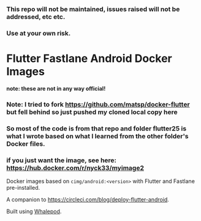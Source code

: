 ### This repo will not be maintained, issues raised will not be addressed, etc etc.  
### Use at your own risk.  


Flutter Fastlane Android Docker Images
===

**note: these are not in any way official!**

### Note: I tried to fork https://github.com/matsp/docker-flutter but fell behind so just pushed my cloned local copy here
### So most of the code is from that repo and folder flutter25 is what I wrote based on what I learned from the other folder's Docker files.
### if you just want the image, see here: https://hub.docker.com/r/nyck33/myimage2

Docker images based on `cimg/android:<version>` with Flutter and Fastlane pre-installed.

A companion to https://circleci.com/blog/deploy-flutter-android.

Built using [Whalepod](https://github.com/gmemstr/whalepod).
